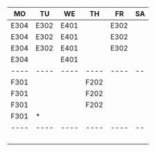 |MO  |TU  |WE  |TH  |FR  |SA|
|----|----|----|----|----|--|
|E304|E302|E401|    |E302|  |
|E304|E302|E401|    |E302|  |
|E304|E302|E401|    |E302|  |
|E304|    |E401|    |    |  |
|----|----|----|----|----|--|
|F301|    |    |F202|    |  |
|F301|    |    |F202|    |  |
|F301|    |    |F202|    |  |
|F301|*   |    |    |    |  |
|----|----|----|----|----|--|
|    |    |    |    |    |  |
|    |    |    |    |    |  |
|    |    |    |    |    |  |
|    |    |    |    |    |  |
